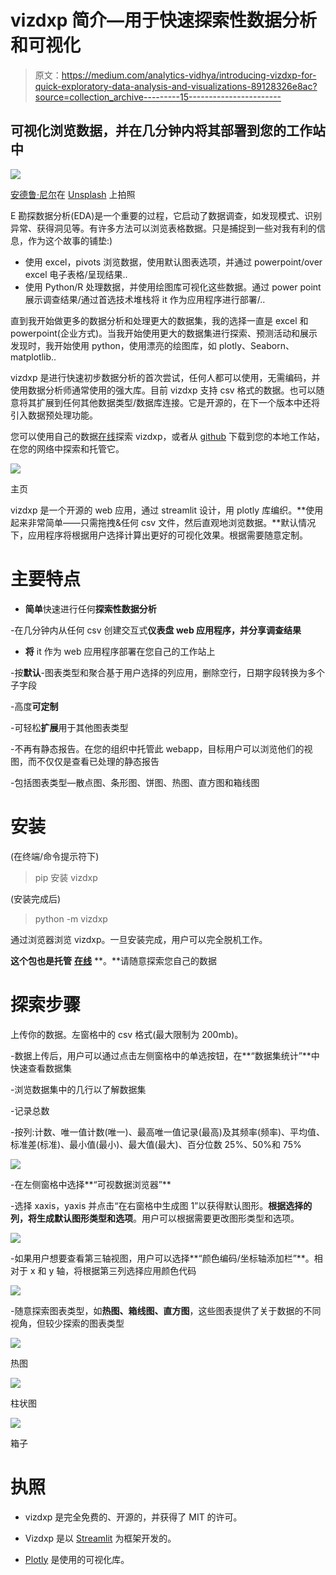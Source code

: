 # vizdxp 简介—用于快速探索性数据分析和可视化

> 原文：<https://medium.com/analytics-vidhya/introducing-vizdxp-for-quick-exploratory-data-analysis-and-visualizations-89128326e8ac?source=collection_archive---------15----------------------->

## 可视化浏览数据，并在几分钟内将其部署到您的工作站中

![](img/c7c4d2d92bb74402c05a8758493fc812.png)

[安德鲁·尼尔](https://unsplash.com/@andrewtneel?utm_source=medium&utm_medium=referral)在 [Unsplash](https://unsplash.com?utm_source=medium&utm_medium=referral) 上拍照

E 勘探数据分析(EDA)是一个重要的过程，它启动了数据调查，如发现模式、识别异常、获得洞见等。有许多方法可以浏览表格数据。只是捕捉到一些对我有利的信息，作为这个故事的铺垫:)

*   使用 excel，pivots 浏览数据，使用默认图表选项，并通过 powerpoint/over excel 电子表格/呈现结果..
*   使用 Python/R 处理数据，并使用绘图库可视化这些数据。通过 power point 展示调查结果/通过首选技术堆栈将 it 作为应用程序进行部署/..

直到我开始做更多的数据分析和处理更大的数据集，我的选择一直是 excel 和 powerpoint(企业方式)。当我开始使用更大的数据集进行探索、预测活动和展示发现时，我开始使用 python，使用漂亮的绘图库，如 plotly、Seaborn、matplotlib..

vizdxp 是进行快速初步数据分析的首次尝试，任何人都可以使用，无需编码，并使用数据分析师通常使用的强大库。目前 vizdxp 支持 csv 格式的数据。也可以随意将其扩展到任何其他数据类型/数据库连接。它是开源的，在下一个版本中还将引入数据预处理功能。

您可以使用自己的数据[在线](https://vizdxp.herokuapp.com/)探索 vizdxp，或者从 [github](http://github.com/Vinothsuku/vizdxp) 下载到您的本地工作站，在您的网络中探索和托管它。

![](img/0314412f2f7b0b6c792af961852eb779.png)

主页

vizdxp 是一个开源的 web 应用，通过 streamlit 设计，用 plotly 库编织。**使用起来非常简单——只需拖拽&任何 csv 文件，然后直观地浏览数据。**默认情况下，应用程序将根据用户选择计算出更好的可视化效果。根据需要随意定制。

# **主要特点**

- **简单**快速进行任何**探索性数据分析**

-在几分钟内从任何 csv 创建交互式**仪表盘 web 应用程序，并分享调查结果**

- **将** it 作为 web 应用程序部署在您自己的工作站上

-按**默认**-图表类型和聚合基于用户选择的列应用，删除空行，日期字段转换为多个子字段

-高度**可定制**

-可轻松**扩展**用于其他图表类型

-不再有静态报告。在您的组织中托管此 webapp，目标用户可以浏览他们的视图，而不仅仅是查看已处理的静态报告

-包括图表类型—散点图、条形图、饼图、热图、直方图和箱线图

# **安装**

(在终端/命令提示符下)

> pip 安装 vizdxp

(安装完成后)

> python -m vizdxp

通过浏览器浏览 vizdxp。一旦安装完成，用户可以完全脱机工作。

**这个包也是托管** [**在线**](https://vizdxp.herokuapp.com) **。**请随意探索您自己的数据

# **探索步骤**

上传你的数据。左窗格中的 csv 格式(最大限制为 200mb)。

-数据上传后，用户可以通过点击左侧窗格中的单选按钮，在**“数据集统计”**中快速查看数据集

-浏览数据集中的几行以了解数据集

-记录总数

-按列:计数、唯一值计数(唯一)、最高唯一值记录(最高)及其频率(频率)、平均值、标准差(标准)、最小值(最小)、最大值(最大)、百分位数 25%、50%和 75%

![](img/c54e87573a470558227bdef41d15e4ac.png)

-在左侧窗格中选择**“可视数据浏览器”**

-选择 xaxis，yaxis 并点击“在右窗格中生成图 1”以获得默认图形。**根据选择的列，将生成默认图形类型和选项**。用户可以根据需要更改图形类型和选项。

![](img/0fac588ac1375f159969907fbe1b272d.png)

-如果用户想要查看第三轴视图，用户可以选择**“颜色编码/坐标轴添加栏”**。相对于 x 和 y 轴，将根据第三列选择应用颜色代码

![](img/0ffe0f1dbcef7657c90bb812db782cf6.png)

-随意探索图表类型，如**热图、箱线图、直方图**，这些图表提供了关于数据的不同视角，但较少探索的图表类型

![](img/93811c87c29f0daa8a092b4f28e74395.png)

热图

![](img/a3df77d0fcb8bc09c4a25278f0334dc5.png)

柱状图

![](img/dfb7463c2a64297ffce2c0ca26a0cfff.png)

箱子

# **执照**

- vizdxp 是完全免费的、开源的，并获得了 MIT 的许可。

- Vizdxp 是以 [Streamlit](https://www.streamlit.io/) 为框架开发的。

- [Plotly](https://plotly.com) 是使用的可视化库。